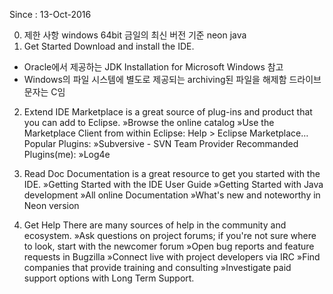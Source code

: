Since : 13-Oct-2016

0. 제한 사항
windows 64bit
금일의 최신 버전 기준
neon
java 
1. Get Started
Download and install the IDE.
- Oracle에서 제공하는 JDK Installation for Microsoft Windows 참고
- Windows의 파일 시스템에 별도로 제공되는 archiving된 파일을 해제함 드라이브 문자는 C임
2. Extend IDE
Marketplace is a great source of plug-ins and product that you can add to Eclipse.
»Browse the online catalog
»Use the Marketplace Client from within Eclipse: Help > Eclipse Marketplace…
Popular Plugins: 
»Subversive - SVN Team Provider
Recommanded Plugins(me):
»Log4e

3. Read Doc
Documentation is a great resource to get you started with the IDE.
»Getting Started with the IDE User Guide
»Getting Started with Java development
»All online Documentation
»What's new and noteworthy in Neon version

4. Get Help
There are many sources of help in the community and ecosystem.
»Ask questions on project forums; if you're not sure where to look, start with the newcomer forum
»Open bug reports and feature requests in Bugzilla
»Connect live with project developers via IRC
»Find companies that provide training and consulting
»Investigate paid support options with Long Term Support.
